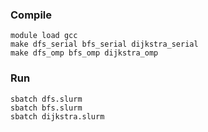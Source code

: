 ### Compile
`module load gcc`  
`make dfs_serial bfs_serial dijkstra_serial`  
`make dfs_omp bfs_omp dijkstra_omp`  

### Run
`sbatch dfs.slurm`  
`sbatch bfs.slurm`  
`sbatch dijkstra.slurm`  
